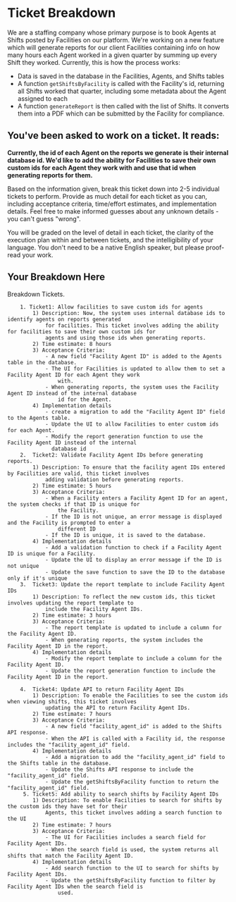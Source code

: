 # Ticket Breakdown

We are a staffing company whose primary purpose is to book Agents at Shifts posted by Facilities on our platform. We're working on a new feature which will generate reports for our client Facilities containing info on how many hours each Agent worked in a given quarter by summing up every Shift they worked. Currently, this is how the process works:

- Data is saved in the database in the Facilities, Agents, and Shifts tables
- A function `getShiftsByFacility` is called with the Facility's id, returning all Shifts worked that quarter, including some metadata about the Agent assigned to each
- A function `generateReport` is then called with the list of Shifts. It converts them into a PDF which can be submitted by the Facility for compliance.

## You've been asked to work on a ticket. It reads:

**Currently, the id of each Agent on the reports we generate is their internal database id. We'd like to add the ability for Facilities to save their own custom ids for each Agent they work with and use that id when generating reports for them.**

Based on the information given, break this ticket down into 2-5 individual tickets to perform. Provide as much detail for each ticket as you can, including acceptance criteria, time/effort estimates, and implementation details. Feel free to make informed guesses about any unknown details - you can't guess "wrong".

You will be graded on the level of detail in each ticket, the clarity of the execution plan within and between tickets, and the intelligibility of your language. You don't need to be a native English speaker, but please proof-read your work.

## Your Breakdown Here

Breakdown Tickets.

        1. Ticket1: Allow facilities to save custom ids for agents 
            1) Description: Now, the system uses internal database ids to identify agents on reports generated
    			for facilities. This ticket involves adding the ability for facilities to save their own custom ids for
    			agents and using those ids when generating reports.
    		2) Time estimate: 8 hours
    		3) Acceptance Criteria:
    			- A new field "Facility Agent ID" is added to the Agents table in the database.
    			- The UI for Facilities is updated to allow them to set a Facility Agent ID for each Agent they work
    				with.
    			- When generating reports, the system uses the Facility Agent ID instead of the internal database
    				id for the Agent.
    		4) Implementation details
    			- create a migration to add the "Facility Agent ID" field to the Agents table.
    			- Update the UI to allow Facilities to enter custom ids for each Agent.
    			- Modify the report generation function to use the Facility Agent ID instead of the internal
    			  database id
    	2.	Ticket2: Validate Facility Agent IDs before generating reports.
    		1) Description: To ensure that the facility agent IDs entered by Facilities are valid, this ticket involves
    			adding validation before generating reports.
    		2) Time estimate: 5 hours
    		3) Acceptance Criteria:
    			- When a Facility enters a Facility Agent ID for an agent, the system checks if that ID is unique for
    				the Facility.
    			- If the ID is not unique, an error message is displayed and the Facility is prompted to enter a
    				different ID
    			- If the ID is unique, it is saved to the database.
    		4) Implementation details
    			- Add a validation function to check if a Facility Agent ID is unique for a Facility.
    			- Update the UI to display an error message if the ID is not unique
    			- Update the save function to save the ID to the database only if it's unique
    	3.	Ticket3: Update the report template to include Facility Agent IDs
    		1) Description: To reflect the new custom ids, this ticket involves updating the report template to
    			include the Facility Agent IDs.
    		2) Time estimate: 3 hours
    		3) Acceptance Criteria:
    			- The report template is updated to include a column for the Facility Agent ID.
    			- When generating reports, the system includes the Facility Agent ID in the report.
    		4) Implementation details
    			- Modify the report template to include a column for the Facility Agent ID.
    			- Update the report generation function to include the Facility Agent ID in the report.

    	4.	Ticket4: Update API to return Facility Agent IDs
    		1) Description: To enable the Facilities to see the custom ids when viewing shifts, this ticket involves
    			updating the API to return Facility Agent IDs.
    		2) Time estimate: 7 hours
    		3) Acceptance Criteria:
    			- A new field "facility_agent_id" is added to the Shifts API response.
    			- When the API is called with a Facility id, the response includes the "facility_agent_id" field.
    		4) Implementation details
    			- Add a migration to add the "facility_agent_id" field to the Shifts table in the database.
    			- Update the Shifts API response to include the "facility_agent_id" field.
    			- Update the getShiftsByFacility function to return the  "facility_agent_id" field.
    	 5. Ticket5: Add ability to search shifts by Facility Agent IDs
    		1) Description: To enable Facilities to search for shifts by the custom ids they have set for their
    			Agents, this ticket involves adding a search function to the UI
    		2) Time estimate: 7 hours
    		3) Acceptance Criteria:
    			- The UI for Facilities includes a search field for Facility Agent IDs.
    			- When the search field is used, the system returns all shifts that match the Facility Agent ID.
    		4) Implementation details
    			- Add search function to the UI to search for shifts by Facility Agent IDs.
    			- Update the getShiftsByFacility function to filter by Facility Agent IDs when the search field is
    				used.
